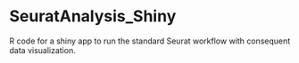 # SeuratAnalysis_Shiny
R code for a shiny app to run the standard Seurat workflow with consequent data visualization.
